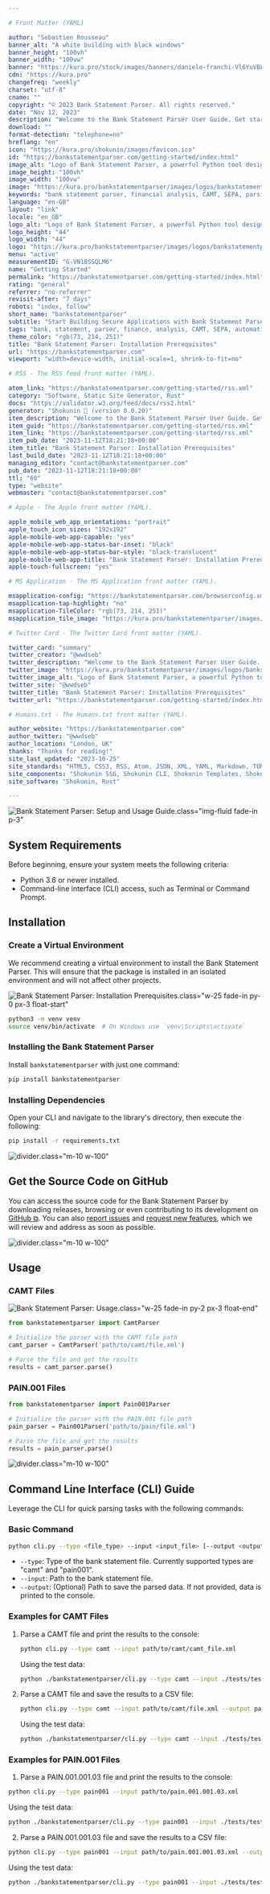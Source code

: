 ```yaml
---

# Front Matter (YAML)

author: "Sebastien Rousseau"
banner_alt: "A white building with black windows"
banner_height: "100vh"
banner_width: "100vw"
banner: "https://kura.pro/stock/images/banners/daniele-franchi-Vl6YuVBLEys.webp"
cdn: "https://kura.pro"
changefreq: "weekly"
charset: "utf-8"
cname: ""
copyright: "© 2023 Bank Statement Parser. All rights reserved."
date: "Nov 12, 2023"
description: "Welcome to the Bank Statement Parser User Guide. Get started with our Python library for easy CAMT and SEPA file parsing and streamline your financial analysis."
download: ""
format-detection: "telephone=no"
hreflang: "en"
icon: "https://kura.pro/shokunin/images/favicon.ico"
id: "https://bankstatementparser.com/getting-started/index.html"
image_alt: "Logo of Bank Statement Parser, a powerful Python tool designed for quick, accurate financial data processing and insights extraction."
image_height: "100vh"
image_width: "100vw"
image: "https://kura.pro/bankstatementparser/images/logos/bankstatementparser.webp"
keywords: "bank statement parser, financial analysis, CAMT, SEPA, parsing, automation, efficiency, accuracy, decision-making, workflow"
language: "en-GB"
layout: "link"
locale: "en_GB"
logo_alt: "Logo of Bank Statement Parser, a powerful Python tool designed for quick, accurate financial data processing and insights extraction."
logo_height: "44"
logo_width: "44"
logo: "https://kura.pro/bankstatementparser/images/logos/bankstatementparser.webp"
menu: "active"
measurementID: "G-VN18SSQLM6"
name: "Getting Started"
permalink: "https://bankstatementparser.com/getting-started/index.html"
rating: "general"
referrer: "no-referrer"
revisit-after: "7 days"
robots: "index, follow"
short_name: "bankstatementparser"
subtitle: "Start Building Secure Applications with Bank Statement Parser"
tags: "bank, statement, parser, finance, analysis, CAMT, SEPA, automation, decision, workflow"
theme_color: "rgb(73, 214, 251)"
title: "Bank Statement Parser: Installation Prerequisites"
url: "https://bankstatementparser.com"
viewport: "width=device-width, initial-scale=1, shrink-to-fit=no"

# RSS - The RSS feed front matter (YAML).

atom_link: "https://bankstatementparser.com/getting-started/rss.xml"
category: "Software, Static Site Generator, Rust"
docs: "https://validator.w3.org/feed/docs/rss2.html"
generator: "Shokunin 🦀 (version 0.0.20)"
item_description: "Welcome to the Bank Statement Parser User Guide. Get started with our Python library for easy CAMT and SEPA file parsing and streamline your financial analysis."
item_guid: "https://bankstatementparser.com/getting-started/rss.xml"
item_link: "https://bankstatementparser.com/getting-started/rss.xml"
item_pub_date: "2023-11-12T18:21:18+00:00"
item_title: "Bank Statement Parser: Installation Prerequisites"
last_build_date: "2023-11-12T18:21:18+00:00"
managing_editor: "contact@bankstatementparser.com"
pub_date: "2023-11-12T18:21:18+00:00"
ttl: "60"
type: "website"
webmaster: "contact@bankstatementparser.com"

# Apple - The Apple front matter (YAML).

apple_mobile_web_app_orientations: "portrait"
apple_touch_icon_sizes: "192x192"
apple-mobile-web-app-capable: "yes"
apple-mobile-web-app-status-bar-inset: "black"
apple-mobile-web-app-status-bar-style: "black-translucent"
apple-mobile-web-app-title: "Bank Statement Parser: Installation Prerequisites"
apple-touch-fullscreen: "yes"

# MS Application - The MS Application front matter (YAML).

msapplication-config: "https://bankstatementparser.com/browserconfig.xml"
msapplication-tap-highlight: "no"
msapplication-TileColor: "rgb(73, 214, 251)"
msapplication_tile_image: "https://kura.pro/bankstatementparser/images/logos/bankstatementparser.webp"

# Twitter Card - The Twitter Card front matter (YAML).

twitter_card: "summary"
twitter_creator: "@wwdseb"
twitter_description: "Welcome to the Bank Statement Parser User Guide. Get started with our Python library for easy CAMT and SEPA file parsing and streamline your financial analysis."
twitter_image: "https://kura.pro/bankstatementparser/images/logos/bankstatementparser.webp"
twitter_image_alt: "Logo of Bank Statement Parser, a powerful Python tool designed for quick, accurate financial data processing and insights extraction."
twitter_site: "@wwdseb"
twitter_title: "Bank Statement Parser: Installation Prerequisites"
twitter_url: "https://bankstatementparser.com/getting-started/index.html"

# Humans.txt - The Humans.txt front matter (YAML).

author_website: "https://bankstatementparser.com"
author_twitter: "@wwdseb"
author_location: "London, UK"
thanks: "Thanks for reading!"
site_last_updated: "2023-10-25"
site_standards: "HTML5, CSS3, RSS, Atom, JSON, XML, YAML, Markdown, TOML"
site_components: "Shokunin SSG, Shokunin CLI, Shokunin Templates, Shokunin Themes, Kaishi SSG, Kaishi CLI, Kaishi Templates, Kaishi Themes"
site_software: "Shokunin, Rust"

---
```


![Bank Statement Parser:  Setup and Usage Guide](https://kura.pro/stock/images/banners/christoph-duschl-CE_TvPHF3lA.webp).class=\"img-fluid fade-in p-3\"

## System Requirements

Before beginning, ensure your system meets the following criteria:

- Python 3.6 or newer installed.
- Command-line interface (CLI) access, such as Terminal or Command Prompt.

## Installation

### Create a Virtual Environment

We recommend creating a virtual environment to install the Bank Statement Parser. This will ensure that the package is installed in an isolated environment and will not affect other projects.

![Bank Statement Parser: Installation Prerequisites](https://kura.pro/stock/images/banners/adrien-olichon-3137055.webp).class=\"w-25 fade-in py-0 px-3 float-start\"

```bash
python3 -m venv venv
source venv/bin/activate  # On Windows use `venv\Scripts\activate`
```

### Installing the Bank Statement Parser

Install `bankstatementparser` with just one command:

```bash
pip install bankstatementparser
```

### Installing Dependencies

Open your CLI and navigate to the library's directory, then execute the following:

```bash
pip install -r requirements.txt
```

![divider][divider].class=\"m-10 w-100\"

## Get the Source Code on GitHub

You can access the source code for the Bank Statement Parser by downloading releases, browsing or even contributing to its development on [GitHub ⧉][01]. You can also [report issues][02] and [request new features][02], which we will review and address as soon as possible.

![divider][divider].class=\"m-10 w-100\"

## Usage

### CAMT Files

![Bank Statement Parser:  Usage](https://kura.pro/stock/images/banners/airam-datoon-12303543.webp).class=\"w-25 fade-in py-2 px-3 float-end\"

```python
from bankstatementparser import CamtParser

# Initialize the parser with the CAMT file path
camt_parser = CamtParser('path/to/camt/file.xml')

# Parse the file and get the results
results = camt_parser.parse()
```

### PAIN.001 Files

```python
from bankstatementparser import Pain001Parser

# Initialize the parser with the PAIN.001 file path
pain_parser = Pain001Parser('path/to/pain/file.xml')

# Parse the file and get the results
results = pain_parser.parse()
```

![divider][divider].class=\"m-10 w-100\"

## Command Line Interface (CLI) Guide

Leverage the CLI for quick parsing tasks with the following commands:

### Basic Command

```bash
python cli.py --type <file_type> --input <input_file> [--output <output_file>]
```

- `--type`: Type of the bank statement file. Currently supported types are "camt" and "pain001".
- `--input`: Path to the bank statement file.
- `--output`: (Optional) Path to save the parsed data. If not provided, data is printed to the console.

### Examples for CAMT Files

1. Parse a CAMT file and print the results to the console:

   ```bash
   python cli.py --type camt --input path/to/camt/camt_file.xml
   ```

   Using the test data:

   ```bash
   python ./bankstatementparser/cli.py --type camt --input ./tests/test_data/camt.053.001.02.xml
   ```

2. Parse a CAMT file and save the results to a CSV file:

   ```bash
   python cli.py --type camt --input path/to/camt/file.xml --output path/to/output/file.csv
   ```

   Using the test data:

   ```bash
   python ./bankstatementparser/cli.py --type camt --input ./tests/test_data/camt.053.001.02.xml --output ./tests/test_data/camt_file.csv
   ```

### Examples for PAIN.001 Files

1. Parse a PAIN.001.001.03 file and print the results to the console:

```bash
python cli.py --type pain001 --input path/to/pain.001.001.03.xml
```

Using the test data:

```bash
python ./bankstatementparser/cli.py --type pain001 --input ./tests/test_data/pain.001.001.03.xml
```

2. Parse a PAIN.001.001.03 file and save the results to a CSV file:

```bash
python cli.py --type pain001 --input path/to/pain.001.001.03.xml --output path/to/output/file.csv
```

Using the test data:

```bash
python ./bankstatementparser/cli.py --type pain001 --input ./tests/test_data/pain.001.001.03.xml --output ./tests/test_data/pain_file.csv
```

[01]: https://github.com/sebastienrousseau/bankstatementparser "Bank Statement Parser on GitHub"
[02]: https://github.com/sebastienrousseau/bankstatementparser/issues "Bank Statement Parser Issues"

[divider]: https://kura.pro/common/images/elements/divider.svg "Divider"
